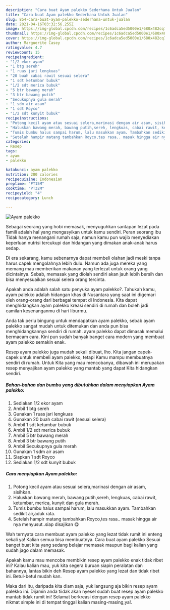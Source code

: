 ```yaml
---
description: "Cara buat Ayam palekko Sederhana Untuk Jualan"
title: "Cara buat Ayam palekko Sederhana Untuk Jualan"
slug: 854-cara-buat-ayam-palekko-sederhana-untuk-jualan
date: 2021-04-16T03:32:56.255Z
image: https://img-global.cpcdn.com/recipes/1c6adca5ed5000e1/680x482cq70/ayam-palekko-foto-resep-utama.jpg
thumbnail: https://img-global.cpcdn.com/recipes/1c6adca5ed5000e1/680x482cq70/ayam-palekko-foto-resep-utama.jpg
cover: https://img-global.cpcdn.com/recipes/1c6adca5ed5000e1/680x482cq70/ayam-palekko-foto-resep-utama.jpg
author: Marguerite Casey
ratingvalue: 4.7
reviewcount: 15
recipeingredient:
- "1/2 ekor ayam"
- "1 btg sereh"
- "1 ruas jari lengkuas"
- "20 buah cabai rawit sesuai selera"
- "1 sdt ketumbar bubuk"
- "1/2 sdt merica bubuk"
- "5 btr bawang merah"
- "3 btr bawang putih"
- "Secukupnya gula merah"
- "1 sdm air asam"
- "1 sdt Royco"
- "1/2 sdt kunyit bubuk"
recipeinstructions:
- "Potong kecil ayam atau sesuai selera,marinasi dengan air asam, sisihkan."
- "Haluskan bawang merah, bawang putih,sereh, lengkuas, cabai rawit, ketumbar, merica, kunyit dan gula merah."
- "Tumis bumbu halus sampai harum, lalu masukkan ayam. Tambahkan sedikit air,aduk rata."
- "Setelah hampir matang tambahkan Royco,tes rasa.. masak hingga air nya menyusut..siap disajikan 😋"
categories:
- Resep
tags:
- ayam
- palekko

katakunci: ayam palekko 
nutrition: 280 calories
recipecuisine: Indonesian
preptime: "PT15M"
cooktime: "PT32M"
recipeyield: "4"
recipecategory: Lunch

---
```



![Ayam palekko](https://img-global.cpcdn.com/recipes/1c6adca5ed5000e1/680x482cq70/ayam-palekko-foto-resep-utama.jpg)

Sebagai seorang yang hobi memasak, menyuguhkan santapan lezat pada famili adalah hal yang mengasyikan untuk kamu sendiri. Peran seorang ibu Tidak hanya menangani rumah saja, namun kamu pun wajib menyediakan keperluan nutrisi tercukupi dan hidangan yang dimakan anak-anak harus sedap.

Di era  sekarang, kamu sebenarnya dapat membeli olahan jadi meski tanpa harus capek mengolahnya lebih dulu. Namun ada juga mereka yang memang mau memberikan makanan yang terlezat untuk orang yang dicintainya. Sebab, memasak yang diolah sendiri akan jauh lebih bersih dan bisa menyesuaikan sesuai selera orang tercinta. 



Apakah anda adalah salah satu penyuka ayam palekko?. Tahukah kamu, ayam palekko adalah hidangan khas di Nusantara yang saat ini digemari oleh orang-orang dari berbagai tempat di Indonesia. Kita dapat menghidangkan ayam palekko kreasi sendiri di rumah dan boleh jadi camilan kesenanganmu di hari liburmu.

Anda tak perlu bingung untuk mendapatkan ayam palekko, sebab ayam palekko sangat mudah untuk ditemukan dan anda pun bisa menghidangkannya sendiri di rumah. ayam palekko dapat dimasak memalui bermacam cara. Kini pun sudah banyak banget cara modern yang membuat ayam palekko semakin enak.

Resep ayam palekko juga mudah sekali dibuat, lho. Kita jangan capek-capek untuk membeli ayam palekko, tetapi Kamu mampu membuatnya sendiri di rumah. Untuk Kita yang mau mencobanya, dibawah ini merupakan resep menyajikan ayam palekko yang mantab yang dapat Kita hidangkan sendiri.

<!--inarticleads1-->

##### Bahan-bahan dan bumbu yang dibutuhkan dalam menyiapkan Ayam palekko:

1. Sediakan 1/2 ekor ayam
1. Ambil 1 btg sereh
1. Gunakan 1 ruas jari lengkuas
1. Gunakan 20 buah cabai rawit (sesuai selera)
1. Ambil 1 sdt ketumbar bubuk
1. Ambil 1/2 sdt merica bubuk
1. Ambil 5 btr bawang merah
1. Ambil 3 btr bawang putih
1. Ambil Secukupnya gula merah
1. Gunakan 1 sdm air asam
1. Siapkan 1 sdt Royco
1. Sediakan 1/2 sdt kunyit bubuk




<!--inarticleads2-->

##### Cara menyiapkan Ayam palekko:

1. Potong kecil ayam atau sesuai selera,marinasi dengan air asam, sisihkan.
1. Haluskan bawang merah, bawang putih,sereh, lengkuas, cabai rawit, ketumbar, merica, kunyit dan gula merah.
1. Tumis bumbu halus sampai harum, lalu masukkan ayam. Tambahkan sedikit air,aduk rata.
1. Setelah hampir matang tambahkan Royco,tes rasa.. masak hingga air nya menyusut..siap disajikan 😋




Wah ternyata cara membuat ayam palekko yang lezat tidak rumit ini enteng sekali ya! Kalian semua bisa membuatnya. Cara buat ayam palekko Sesuai banget buat kita yang sedang belajar memasak maupun bagi kalian yang sudah jago dalam memasak.

Apakah kamu mau mencoba membikin resep ayam palekko enak tidak ribet ini? Kalau kalian mau, yuk kita segera buruan siapin peralatan dan bahannya, lantas bikin deh Resep ayam palekko yang lezat dan tidak ribet ini. Betul-betul mudah kan. 

Maka dari itu, daripada kita diam saja, yuk langsung aja bikin resep ayam palekko ini. Dijamin anda tiidak akan nyesel sudah buat resep ayam palekko mantab tidak rumit ini! Selamat berkreasi dengan resep ayam palekko nikmat simple ini di tempat tinggal kalian masing-masing,ya!.

